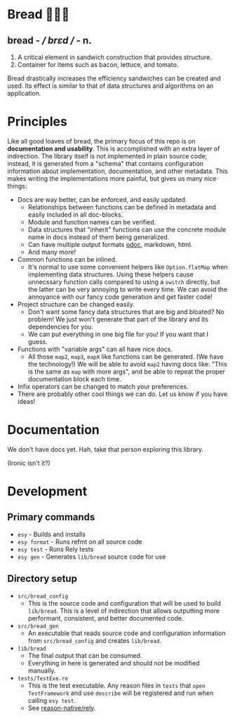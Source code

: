 # Bread 🍞🥖🥐

## **bread**  -  _/ brɛd /_  -  n.

1. A critical element in sandwich construction that provides structure.
2. Container for items such as bacon, lettuce, and tomato.

Bread drastically increases the efficiency sandwiches can be created and used. Its effect is similar to that of data structures and algorithms on an application.

# Principles

Like all good loaves of bread, the primary focus of this repo is on **documentation
and usability**. This is accomplished with an extra layer of indirection. The library
itself is not implemented in plain source code; instead, it is generated from a "schema" that
contains configuration information about implementation, documentation, and other metadata. This makes writing the implementations more painful, but gives us many nice things:

- Docs are way better, can be enforced, and easily updated.
  - Relationships between functions can be defined in metadata and easily included in all doc-blocks.
  - Module and function names can be verified.
  - Data structures that "inherit" functions can use the concrete module name in docs instead of them being generalized.
  - Can have multiple output formats [odoc](https://github.com/ocaml/odoc), markdown, html.
  - And many more!
- Common functions can be inlined.
  - It's normal to use some convenient helpers like `Option.flatMap` when implementing data structures. Using these helpers cause unnecssary function calls compared to using a `switch` directly, but the latter can be very annoying to write every time. We can avoid the annoyance with our fancy code generation and get faster code!
- Project structure can be changed easily.
  - Don't want some fancy data structures that are big and bloated? No problem! We just won't generate that part of the library and its dependencies for you.
  - We can put everything in one big file for you! If you want that I guess.
- Functions with "variable args" can all have nice docs.
  - All those `map2`, `map3`, `mapX` like functions can be generated. (We have the technology!) We will be able to avoid `map2` having docs like: "This is the same as `map` with more args", and be able to repeat the proper documentation block each time.
- Infix operators can be changed to match your preferences.
- There are probably other cool things we can do. Let us know if you have ideas!

# Documentation

We don't have docs yet. Hah, take that person exploring this library.

(Ironic isn't it?)

# Development

## Primary commands

- `esy` - Builds and installs
- `esy format` - Runs refmt on all source code
- `esy test` - Runs Rely tests
- `esy gen` - Generates `lib/bread` source code for use

## Directory setup

- `src/bread_config`
  - This is the source code and configuration that will be used to build `lib/bread`. This is a level of indirection that allows outputting more performant, consistent, and better documented code.
- `src/bread_gen`
  - An executable that reads source code and configuration information from `src/bread_config` and creates `lib/bread`.
- `lib/bread`
  - The final output that can be consumed.
  - Everything in here is generated and should not be modified manually.
- `tests/TestExe.re`
  - This is the test executable. Any reason files in `tests` that `open TestFramework` and use `describe` will be registered and run when calling `esy test`.
  - See [reason-native/rely](https://reason-native.com/docs/rely/).
